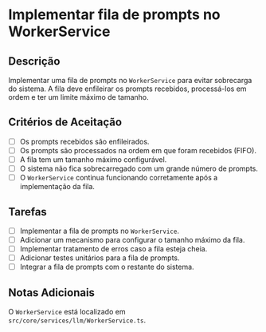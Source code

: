 # Implementar fila de prompts no WorkerService

## Descrição

Implementar uma fila de prompts no `WorkerService` para evitar sobrecarga do sistema. A fila deve enfileirar os prompts recebidos, processá-los em ordem e ter um limite máximo de tamanho.

## Critérios de Aceitação

- [ ] Os prompts recebidos são enfileirados.
- [ ] Os prompts são processados na ordem em que foram recebidos (FIFO).
- [ ] A fila tem um tamanho máximo configurável.
- [ ] O sistema não fica sobrecarregado com um grande número de prompts.
- [ ] O `WorkerService` continua funcionando corretamente após a implementação da fila.

## Tarefas

- [ ] Implementar a fila de prompts no `WorkerService`.
- [ ] Adicionar um mecanismo para configurar o tamanho máximo da fila.
- [ ] Implementar tratamento de erros caso a fila esteja cheia.
- [ ] Adicionar testes unitários para a fila de prompts.
- [ ] Integrar a fila de prompts com o restante do sistema.

## Notas Adicionais

O `WorkerService` está localizado em `src/core/services/llm/WorkerService.ts`.
